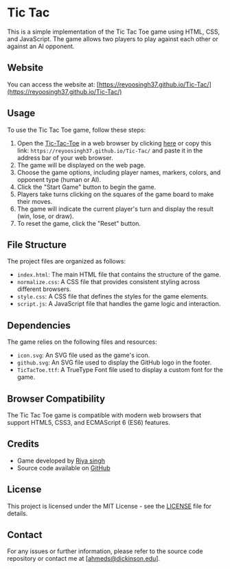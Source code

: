 # Tic Tac 

This is a simple implementation of the Tic Tac Toe game using HTML, CSS, and JavaScript. The game allows two players to play against each other or against an AI opponent.

## Website

You can access the website at: [https://reyoosingh37.github.io/Tic-Tac/](https://reyoosingh37.github.io/Tic-Tac/)

## Usage

To use the Tic Tac Toe game, follow these steps:

1. Open the [Tic-Tac-Toe](https://reyoosingh37.github.io/Tic-Tac/) in a web browser by clicking [here](https://reyoosingh37.github.io/Tic-Tac/) or copy this link: `https://reyoosingh37.github.io/Tic-Tac/` and paste it in the address bar of your web browser.
2. The game will be displayed on the web page.
3. Choose the game options, including player names, markers, colors, and opponent type (human or AI).
4. Click the "Start Game" button to begin the game.
5. Players take turns clicking on the squares of the game board to make their moves.
6. The game will indicate the current player's turn and display the result (win, lose, or draw).
7. To reset the game, click the "Reset" button.

## File Structure

The project files are organized as follows:

- `index.html`: The main HTML file that contains the structure of the game.
- `normalize.css`: A CSS file that provides consistent styling across different browsers.
- `style.css`: A CSS file that defines the styles for the game elements.
- `script.js`: A JavaScript file that handles the game logic and interaction.

## Dependencies

The game relies on the following files and resources:

- `icon.svg`: An SVG file used as the game's icon.
- `github.svg`: An SVG file used to display the GitHub logo in the footer.
- `TicTacToe.ttf`: A TrueType Font file used to display a custom font for the game.

## Browser Compatibility

The Tic Tac Toe game is compatible with modern web browsers that support HTML5, CSS3, and ECMAScript 6 (ES6) features.

## Credits

- Game developed by [Riya singh](https://github.com/reyoosingh37)
- Source code available on [GitHub](https://github.com/reyoosingh37/Tic-Tac/)

## License

This project is licensed under the MIT License - see the [LICENSE](LICENSE) file for details.

## Contact

For any issues or further information, please refer to the source code repository or contact me at [ahmeds@dickinson.edu].
